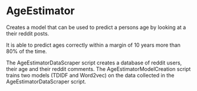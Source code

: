 # AgeEstimator

Creates a model that can be used to predict a persons age by looking at a their reddit posts. 

It is able to predict ages correctly within a margin of 10 years more than 80% of the time. 

The AgeEstimatorDataScraper script creates a database of reddit users, their age and their reddit comments. 
The AgeEstimatorModelCreation script trains two models (TDIDF and Word2vec) on the data collected in the AgeEstimatorDataScraper script.

 
